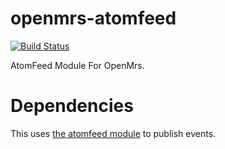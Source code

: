 openmrs-atomfeed
==========================

[![Build Status](https://travis-ci.org/ICT4H/openmrs-atomfeed-publisher.png)](https://travis-ci.org/ICT4H/openmrs-atomfeed-publisher)

AtomFeed Module For OpenMrs.


Dependencies
===========================

This uses [the atomfeed module](https://github.com/ICT4H/atomfeed) to publish events.
